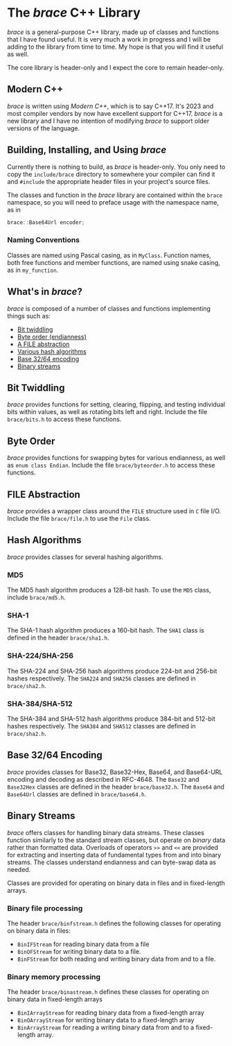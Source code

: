 # The _brace_ C++ Library

_brace_ is a general-purpose C++ library, made up of classes and functions that I have found useful. It is very much a work in progress and I will be adding to the library from time to time. My hope is that you will find it useful as well.

The core library is header-only and I expect the core to remain header-only.

## Modern C++
_brace_ is written using *Modern C++*, which is to say C++17. It's 2023 and most compiler vendors by now have excellent support for C++17. _brace_ is a new library and I have no intention of modifying _brace_ to support older versions of the language.

## Building, Installing, and Using _brace_
Currently there is nothing to build, as _brace_ is header-only. You only need to copy the `include/brace` directory to somewhere your compiler can find it and `#include` the appropriate header files in your project's source files.

The classes and function in the _brace_ library are contained within the `brace` namespace, so you will need to preface usage with the namespace name, as in
```cpp
brace::Base64Url encoder;
```

### Naming Conventions
Classes are named using Pascal casing, as in `MyClass`. Function names, both free functions and member functions, are named using snake casing, as in `my_function`.

## What's in _brace_?
_brace_ is composed of a number of classes and functions implementing things such as:
 * [Bit twiddling](#bit-twiddling)
 * [Byte order (endianness)](#byte-order)
 * [A FILE abstraction](#file-abstraction)
 * [Various hash algorithms](#hash-algorithms)
 * [Base 32/64 encoding](#base-3264-encoding)
 * [Binary streams](#binary-streams)

## Bit Twiddling
_brace_ provides functions for setting, clearing, flipping, and testing individual bits within values, as well as rotating bits left and right. Include the file `brace/bits.h` to access these functions.

## Byte Order
_brace_ provides functions for swapping bytes for various endianness, as well as `enum class Endian`. Include the file `brace/byteorder.h` to access these functions.

## FILE Abstraction
_brace_ provides a wrapper class around the `FILE` structure used in `C` file I/O. Include the file `brace/file.h` to use the `File` class.

## Hash Algorithms
_brace_ provides classes for several hashing algorithms.
### MD5
The MD5 hash algorithm produces a 128-bit hash. To use the `MD5` class, include `brace/md5.h`.
### SHA-1
The SHA-1 hash algorithm produces a 160-bit hash. The `SHA1` class is defined in the header `brace/sha1.h`.
### SHA-224/SHA-256
The SHA-224 and SHA-256 hash algorithms produce 224-bit and 256-bit hashes respectively. The `SHA224` and `SHA256` classes are defined in `brace/sha2.h`.
### SHA-384/SHA-512
The SHA-384 and SHA-512 hash algorithms produce 384-bit and 512-bit hashes respectively. The `SHA384` and `SHA512` classes are defined in `brace/sha2.h`.

## Base 32/64 Encoding
_brace_ provides classes for Base32, Base32-Hex, Base64, and Base64-URL encoding and decoding as described in RFC-4648. The `Base32` and `Base32Hex` classes are defined in the header `brace/base32.h`. The `Base64` and `Base64Url` classes are defined in `brace/base64.h`.

## Binary Streams
_brace_ offers classes for handling binary data streams. These classes function similarly to the standard stream classes, but operate on _binary_ data rather than formatted data. Overloads of operators `>>` and `<<` are provided for extracting and inserting data of fundamental types from and into binary streams. The classes understand endianness and can byte-swap data as needed.

Classes are provided for operating on binary data in files and in fixed-length arrays.
### Binary file processing
The header `brace/binfstream.h` defines the following classes for operating on binary data in files:
* `BinIFStream` for reading binary data from a file
* `BinOFStream` for writing binary data to a file.
* `BinFStream` for both reading and writing binary data from and to a file.
### Binary memory processing
The header `brace/binastream.h` defines these classes for operating on binary data in fixed-length arrays
* `BinIArrayStream` for reading binary data from a fixed-length array
* `BinOArrayStream` for writing binary data to a fixed-length array
* `BinArrayStream` for reading a writing binary data from and to a fixed-length array.

